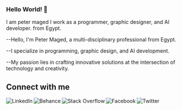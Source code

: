 ### Hello World! 👋

I am peter maged I work as a programmer, graphic designer, and AI developer. from Egypt.

--Hello, I'm Peter Maged, a multi-disciplinary professional from Egypt.

--I specialize in programming, graphic design, and AI development.

--My passion lies in crafting innovative solutions at the intersection of technology and creativity.

## Connect with me
[<img align="left" alt="LinkedIn" src="https://img.shields.io/badge/linkedin-%230077B5.svg?&style=for-the-badge&logo=linkedin&logoColor=white" />](https://www.linkedin.com/in/peter-maged-8653a624b)
[<img align="left" alt="Behance" src="https://img.shields.io/badge/behance-%2312100E.svg?&style=for-the-badge&logo=behance&logoColor=white" />](https://www.behance.net/petermaged5)
[<img align="left" alt="Stack Overflow" src="https://img.shields.io/badge/stack%20overflow-FE7A16?logo=stack-overflow&logoColor=white&style=for-the-badge" />](https://stackoverflow.com/users/23144953/peter-maged)
[<img align="left" alt="Facebook" src="https://img.shields.io/badge/facebook-%231877F2.svg?&style=for-the-badge&logo=facebook&logoColor=white" />](https://www.facebook.com/profile.php?id=100077288223755)
[<img align="left" alt="Twitter" src="https://img.shields.io/badge/twitter-%231DA1F2.svg?&style=for-the-badge&logo=twitter&logoColor=white" />](https://twitter.com/peter_maged2022)

<br>
<br>
